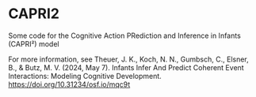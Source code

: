 # CAPRI2
 Some code for the Cognitive Action PRediction and Inference in Infants (CAPRI²) model

For more information, see
Theuer, J. K., Koch, N. N., Gumbsch, C., Elsner, B., & Butz, M. V. (2024, May 7). Infants Infer And Predict Coherent Event Interactions: Modeling Cognitive Development. https://doi.org/10.31234/osf.io/mqc9t


